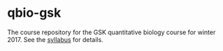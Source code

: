 # qbio-gsk
The course repository for the GSK quantitative biology course for winter 2017.  See the [syllabus](./2017/Syllabus2017.md) for details.
